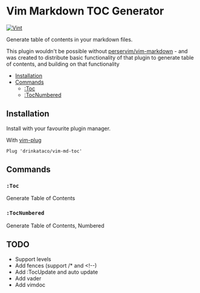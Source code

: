 # Vim Markdown TOC Generator

[![Vint](https://github.com/drinkataco/vim-md-toc/workflows/Vint/badge.svg)](https://github.com/drinkataco/vim-md-toc/actions?workflow=Vint)

Generate table of contents in your markdown files.

This plugin wouldn't be possible without [perservim/vim-markdown](https://github.com/preservim/vim-markdown) - and was created to distribute basic functionality of that plugin to generate table of contents, and building on that functionality

* [Installation](#installation)
* [Commands](#commands)
  * [:Toc](#toc)
  * [:TocNumbered](#tocnumbered)

## Installation

Install with your favourite plugin manager.

With [vim-plug](https://github.com/junegunn/vim-plug)

```Vimscript
Plug 'drinkataco/vim-md-toc'
```

## Commands

### `:Toc`

Generate Table of Contents

### `:TocNumbered`

Generate Table of Contents, Numbered

## TODO

- Support levels
- Add fences (support /* and \<!--)
- Add :TocUpdate and auto update
- Add vader
- Add vimdoc
